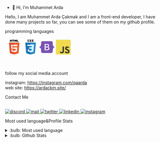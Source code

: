 - 👋 Hi, I’m Muhammet Arda

Hello, I am Muhammet Arda Çakmak and I am a front-end developer, I have done many projects so far, you can see some of them on my github profile.

programming languages <br>

<p aling="left" style="padding: 5px">
  <img src="https://raw.githubusercontent.com/devicons/devicon/master/icons/html5/html5-original-wordmark.svg" alt="HTML5" width="50"/>
  <img src="https://raw.githubusercontent.com/devicons/devicon/master/icons/css3/css3-original-wordmark.svg" alt="CSS3" width="50"/>
  <img src="https://github.com/devicons/devicon/blob/master/icons/bootstrap/bootstrap-plain.svg" alt="Bootstrap" width="50"/>
  <img src="https://github.com/devicons/devicon/blob/master/icons/javascript/javascript-original.svg" alt="Javascript" width="50"/>
</p>

<br>

follow my social media account

instagram: https://instagram.com/qaarda <br>
web site: https://ardackm.site/

Contact Me

<br>

<a href="https://discord.com/users/791635948609339422" target="_blank">
  <img src="https://img.shields.io/badge/Discord-5865F2?style=for-the-badge&logo=discord&logoColor=white" alt="discord">
</a>

<a href="mailto: mardacakmak07@gmail.com" target="_blank">
  <img src="https://img.shields.io/badge/Mail-EA4335?style=for-the-badge&logo=gmail&logoColor=white" alt="mail">
</a>

<a href="https://twitter.com/ardackm" target="_blank">
    <img src="https://img.shields.io/badge/Twitter-1D9BF0?style=for-the-badge&logo=twitter&logoColor=white" alt="twitter"> 
</a>

<a href="https://linkedin.com/in/ardackm/.com" target="_blank">
    <img src="https://raw.githubusercontent.com/rahuldkjain/github-profile-readme-generator/master/src/images/icons/Social/linked-in-alt.svg" alt="linkedin">

<a href="https://instagram.com/qaarda" target="_blank">
  <img src="https://camo.githubusercontent.com/7e5ea6500c36f6cca132b99adbf3f7283c00742c0b0cca9515f0099d292b0494/68747470733a2f2f696d672e736869656c64732e696f2f62616467652f494e5354414752414d2532302d4443333137352e7376673f267374796c653d666f722d7468652d6261646765266c6f676f3d696e7374616772616d266c6f676f436f6c6f723d7768697465" alt="instagram">
</a>

<br>

Most used language&Profile Stats

<details>
<summary>:bulb: Most used language</summary>
<img src="https://github-readme-stats.vercel.app/api/top-langs/?Ardackm=anuraghazra&layout=compact" >
</details>

<details>
<summary>:bulb: Github Stats</summary>
<img src="https://github-readme-stats.vercel.app/api?username=Ardackm&theme=radical" >
</details>
